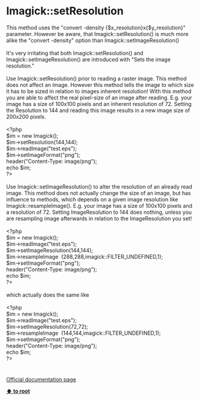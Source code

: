 # Imagick::setResolution




<div class="phpcode"><span class="html">
This method uses the &quot;convert -density {$x_resolution}x{$y_resolution}&quot; parameter. However be aware, that Imagick::setResolution() is much more alike the &quot;convert -density&quot; option than Imagick::setImageResolution()<br><br>It&apos;s very irritating that both Imagick::setResolution() and Imagick::setImageResolution() are introduced with &quot;Sets the image resolution.&quot;<br><br>Use Imagick::setResolution() prior to reading a raster image. This method does not affect an image. However this method tells the image to which size it has to be sized in relation to images inherent resolution! With this method you are able to affect the real pixel-size of an image after reading. E.g. your image has a size of 100x100 pixels and an inherent resolution of 72. Setting the Resolution to 144 and reading this image results in a new image size of 200x200 pixels.<br><br><span class="default">&lt;?php<br>$im </span><span class="keyword">= new </span><span class="default">Imagick</span><span class="keyword">();<br></span><span class="default">$im</span><span class="keyword">-&gt;</span><span class="default">setResolution</span><span class="keyword">(</span><span class="default">144</span><span class="keyword">,</span><span class="default">144</span><span class="keyword">);<br></span><span class="default">$im</span><span class="keyword">-&gt;</span><span class="default">readImage</span><span class="keyword">(</span><span class="string">&quot;test.eps&quot;</span><span class="keyword">);<br></span><span class="default">$im</span><span class="keyword">-&gt;</span><span class="default">setImageFormat</span><span class="keyword">(</span><span class="string">&quot;png&quot;</span><span class="keyword">);<br></span><span class="default">header</span><span class="keyword">(</span><span class="string">&quot;Content-Type: image/png&quot;</span><span class="keyword">);<br>echo </span><span class="default">$im</span><span class="keyword">;<br></span><span class="default">?&gt;<br></span><br>Use Imagick::setImageResolution() to alter the resolution of an already read image. This method does not actually change the size of an image, but has influence to methods, which depends on a given image resolution like Imagick::resampleImage(). E.g. your image has a size of 100x100 pixels and a resolution of 72. Setting ImageResolution to 144 does nothing, unless you are resampling image afterwards in relation to the ImageResolution you set!<br><br><span class="default">&lt;?php<br>$im </span><span class="keyword">= new </span><span class="default">Imagick</span><span class="keyword">();<br></span><span class="default">$im</span><span class="keyword">-&gt;</span><span class="default">readImage</span><span class="keyword">(</span><span class="string">&quot;test.eps&quot;</span><span class="keyword">);<br></span><span class="default">$im</span><span class="keyword">-&gt;</span><span class="default">setImageResolution</span><span class="keyword">(</span><span class="default">144</span><span class="keyword">,</span><span class="default">144</span><span class="keyword">);<br></span><span class="default">$im</span><span class="keyword">-&gt;</span><span class="default">resampleImage&#xA0; </span><span class="keyword">(</span><span class="default">288</span><span class="keyword">,</span><span class="default">288</span><span class="keyword">,</span><span class="default">imagick</span><span class="keyword">::</span><span class="default">FILTER_UNDEFINED</span><span class="keyword">,</span><span class="default">1</span><span class="keyword">);<br></span><span class="default">$im</span><span class="keyword">-&gt;</span><span class="default">setImageFormat</span><span class="keyword">(</span><span class="string">&quot;png&quot;</span><span class="keyword">);<br></span><span class="default">header</span><span class="keyword">(</span><span class="string">&quot;Content-Type: image/png&quot;</span><span class="keyword">);<br>echo </span><span class="default">$im</span><span class="keyword">;<br></span><span class="default">?&gt;<br></span><br>which actually does the same like<br><br><span class="default">&lt;?php<br>$im </span><span class="keyword">= new </span><span class="default">Imagick</span><span class="keyword">();<br></span><span class="default">$im</span><span class="keyword">-&gt;</span><span class="default">readImage</span><span class="keyword">(</span><span class="string">&quot;test.eps&quot;</span><span class="keyword">);<br></span><span class="default">$im</span><span class="keyword">-&gt;</span><span class="default">setImageResolution</span><span class="keyword">(</span><span class="default">72</span><span class="keyword">,</span><span class="default">72</span><span class="keyword">);<br></span><span class="default">$im</span><span class="keyword">-&gt;</span><span class="default">resampleImage&#xA0; </span><span class="keyword">(</span><span class="default">144</span><span class="keyword">,</span><span class="default">144</span><span class="keyword">,</span><span class="default">imagick</span><span class="keyword">::</span><span class="default">FILTER_UNDEFINED</span><span class="keyword">,</span><span class="default">1</span><span class="keyword">);<br></span><span class="default">$im</span><span class="keyword">-&gt;</span><span class="default">setImageFormat</span><span class="keyword">(</span><span class="string">&quot;png&quot;</span><span class="keyword">);<br></span><span class="default">header</span><span class="keyword">(</span><span class="string">&quot;Content-Type: image/png&quot;</span><span class="keyword">);<br>echo </span><span class="default">$im</span><span class="keyword">;<br></span><span class="default">?&gt;</span>
</span>
</div>
  

#

[Official documentation page](https://www.php.net/manual/en/imagick.setresolution.php)

**[⬆ to root](/)**